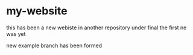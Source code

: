 
# my-website
this has been a new webiste in another repository under final
the first ne was yet

new example branch has been formed
